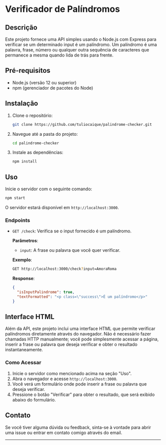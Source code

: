 # Verificador de Palíndromos

## Descrição

Este projeto fornece uma API simples usando o Node.js com Express para verificar se um determinado input é um palíndromo. Um palíndromo é uma palavra, frase, número ou qualquer outra sequência de caracteres que permanece a mesma quando lida de trás para frente.

## Pré-requisitos

- Node.js (versão 12 ou superior)
- npm (gerenciador de pacotes do Node)

## Instalação

1. Clone o repositório:

   ```bash
   git clone https://github.com/tuliocaique/palindrome-checker.git
   ```

2. Navegue até a pasta do projeto:

   ```bash
   cd palindrome-checker
   ```

3. Instale as dependências:

   ```bash
   npm install
   ```

## Uso

Inicie o servidor com o seguinte comando:

```bash
npm start
```

O servidor estará disponível em `http://localhost:3000`.

### Endpoints

- `GET /check`: Verifica se o input fornecido é um palíndromo.

  **Parâmetros**:
  - `input`: A frase ou palavra que você quer verificar.

  **Exemplo**:
  ```bash
  GET http://localhost:3000/check?input=AmoraRoma
  ```
  
  **Response**:
  ```json
  {
    "isInputPalindrome": true,
    "textFormatted": "<p class=\"success\">É um palíndromo</p>"
  }
  ```

## Interface HTML

Além da API, este projeto inclui uma interface HTML que permite verificar palíndromos diretamente através do navegador. Não é necessário fazer chamadas HTTP manualmente; você pode simplesmente acessar a página, inserir a frase ou palavra que deseja verificar e obter o resultado instantaneamente.

### Como Acessar

1. Inicie o servidor como mencionado acima na seção "Uso".
2. Abra o navegador e acesse `http://localhost:3000`.
3. Você verá um formulário onde pode inserir a frase ou palavra que deseja verificar.
4. Pressione o botão "Verificar" para obter o resultado, que será exibido abaixo do formulário.

## Contato

Se você tiver alguma dúvida ou feedback, sinta-se à vontade para abrir uma issue ou entrar em contato comigo através do email.

---
